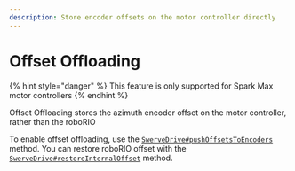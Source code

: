 ```yaml
---
description: Store encoder offsets on the motor controller directly
---
```


# Offset Offloading

{% hint style="danger" %}
This feature is only supported for Spark Max motor controllers
{% endhint %}

Offset Offloading stores the azimuth encoder offset on the motor controller, rather than the roboRIO

To enable offset offloading, use the [`SwerveDrive#pushOffsetsToEncoders`](https://broncbotz3481.github.io/YAGSL/swervelib/SwerveDrive.html#pushOffsetsToEncoders\(\)) method. You can restore roboRIO offset with the [`SwerveDrive#restoreInternalOffset`](https://broncbotz3481.github.io/YAGSL/swervelib/SwerveDrive.html#restoreInternalOffset\(\)) method.
